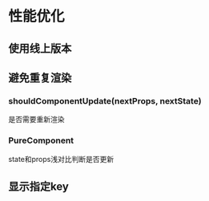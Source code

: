 # 性能优化

## 使用线上版本

## 避免重复渲染

### shouldComponentUpdate(nextProps, nextState)

是否需要重新渲染

### PureComponent

state和props浅对比判断是否更新

## 显示指定key
